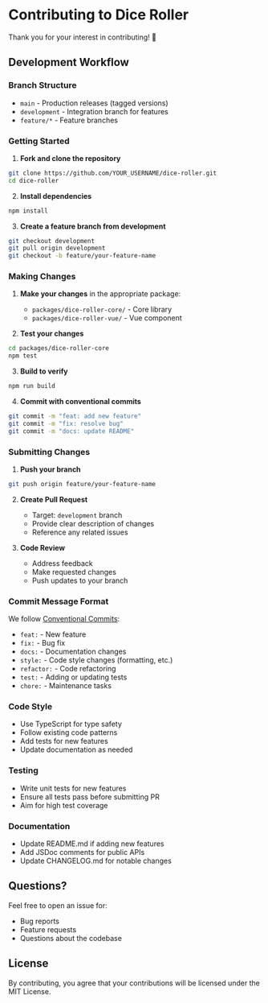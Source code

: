 # Contributing to Dice Roller

Thank you for your interest in contributing! 🎲

## Development Workflow

### Branch Structure
- `main` - Production releases (tagged versions)
- `development` - Integration branch for features
- `feature/*` - Feature branches

### Getting Started

1. **Fork and clone the repository**
```bash
git clone https://github.com/YOUR_USERNAME/dice-roller.git
cd dice-roller
```

2. **Install dependencies**
```bash
npm install
```

3. **Create a feature branch from development**
```bash
git checkout development
git pull origin development
git checkout -b feature/your-feature-name
```

### Making Changes

1. **Make your changes** in the appropriate package:
   - `packages/dice-roller-core/` - Core library
   - `packages/dice-roller-vue/` - Vue component

2. **Test your changes**
```bash
cd packages/dice-roller-core
npm test
```

3. **Build to verify**
```bash
npm run build
```

4. **Commit with conventional commits**
```bash
git commit -m "feat: add new feature"
git commit -m "fix: resolve bug"
git commit -m "docs: update README"
```

### Submitting Changes

1. **Push your branch**
```bash
git push origin feature/your-feature-name
```

2. **Create Pull Request**
   - Target: `development` branch
   - Provide clear description of changes
   - Reference any related issues

3. **Code Review**
   - Address feedback
   - Make requested changes
   - Push updates to your branch

### Commit Message Format

We follow [Conventional Commits](https://www.conventionalcommits.org/):

- `feat:` - New feature
- `fix:` - Bug fix
- `docs:` - Documentation changes
- `style:` - Code style changes (formatting, etc.)
- `refactor:` - Code refactoring
- `test:` - Adding or updating tests
- `chore:` - Maintenance tasks

### Code Style

- Use TypeScript for type safety
- Follow existing code patterns
- Add tests for new features
- Update documentation as needed

### Testing

- Write unit tests for new features
- Ensure all tests pass before submitting PR
- Aim for high test coverage

### Documentation

- Update README.md if adding new features
- Add JSDoc comments for public APIs
- Update CHANGELOG.md for notable changes

## Questions?

Feel free to open an issue for:
- Bug reports
- Feature requests
- Questions about the codebase

## License

By contributing, you agree that your contributions will be licensed under the MIT License.
